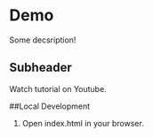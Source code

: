 # Demo

Some decsription!

## Subheader

Watch tutorial on Youtube.

##Local Development

1. Open index.html in your browser.
